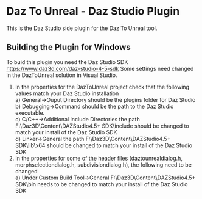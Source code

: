 # Daz To Unreal - Daz Studio Plugin
This is the Daz Studio side plugin for the Daz To Unreal tool.
## Building the Plugin for Windows
To buid this plugin you need the Daz Studio SDK https://www.daz3d.com/daz-studio-4-5-sdk
Some settings need changed in the DazToUnreal solution in Visual Studio.
1) In the properties for the DazToUnreal project check that the following values match your Daz Studio installation<br>
	a) General->Ouput Directory should be the plugins folder for Daz Studio<br>
	b) Debugging->Command should be the path to the Daz Studio executable.<br>
	c) C/C++->Additional Include Directories the path F:\Daz3D\Content\DAZStudio4.5+ SDK\include should be changed to match your install of the Daz Studio SDK<br>
	d) Linker->General the path F:\Daz3D\Content\DAZStudio4.5+ SDK\lib\x64 should be changed to match your install of the Daz Studio SDK<br>
2) In the properties for some of the header files (daztounrealdialog.h, morphselectiondialog.h, subdivisiondialog.h), the following need to be changed<br>
	a) Under Custom Build Tool->General F:\Daz3D\Content\DAZStudio4.5+ SDK\bin needs to be changed to match your install of the Daz Studio SDK